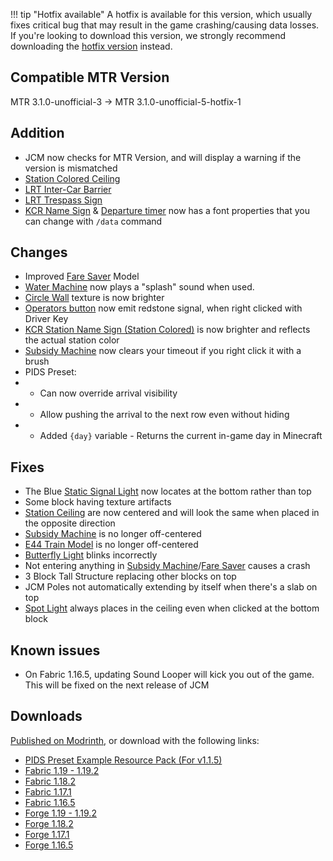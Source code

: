 !!! tip "Hotfix available"
    A hotfix is available for this version, which usually fixes critical bug that may result in the game crashing/causing data losses.
    If you're looking to download this version, we strongly recommend downloading the [hotfix version](v1.1.5-hotfix-1.md) instead.


## Compatible MTR Version
MTR 3.1.0-unofficial-3 -> MTR 3.1.0-unofficial-5-hotfix-1

## Addition
* JCM now checks for MTR Version, and will display a warning if the version is mismatched
* [Station Colored Ceiling](../blocks/station_ceilings_wrl.md)
* [LRT Inter-Car Barrier](../blocks/lrt_inter_car_barriers.md)
* [LRT Trespass Sign](../blocks/lrt_inter_car_barriers.md)
* [KCR Name Sign](../blocks/kcr_station_name_signs.md) & [Departure timer](../blocks/departure_timer.md) now has a font properties that you can change with <code>/data</code> command

## Changes

* Improved [Fare Saver](../blocks/fare_saver.md) Model
* [Water Machine](../blocks/water_machine.md) now plays a "splash" sound when used.
* [Circle Wall](../blocks/circle_walls.md) texture is now brighter
* [Operators button](../blocks/operator_button.md) now emit redstone signal, when right clicked with Driver Key
* [KCR Station Name Sign (Station Colored)](../blocks/kcr_station_name_signs.md) is now brighter and reflects the actual station color
* [Subsidy Machine](../blocks/subsidy_machine.md) now clears your timeout if you right click it with a brush
* PIDS Preset:
* * Can now override arrival visibility
* * Allow pushing the arrival to the next row even without hiding
* * Added `{day}` variable - Returns the current in-game day in Minecraft

## Fixes

* The Blue [Static Signal Light](../blocks/static_signal_lights.md) now locates at the bottom rather than top
* Some block having texture artifacts
* [Station Ceiling](../blocks/station_ceilings_wrl.md) are now centered and will look the same when placed in the opposite direction
* [Subsidy Machine](../blocks/subsidy_machine.md) is no longer off-centered
* [E44 Train Model](../blocks/train_model_e44.md) is no longer off-centered
* [Butterfly Light](../blocks/butterfly_light.md) blinks incorrectly
* Not entering anything in [Subsidy Machine](../blocks/subsidy_machine.md)/[Fare Saver](../blocks/fare_saver.md) causes a crash
* 3 Block Tall Structure replacing other blocks on top
* JCM Poles not automatically extending by itself when there's a slab on top
* [Spot Light](../blocks/spot_lamp.md) always places in the ceiling even when clicked at the bottom block

## Known issues
* On Fabric 1.16.5, updating Sound Looper will kick you out of the game. This will be fixed on the next release of JCM

## Downloads
[Published on Modrinth](https://modrinth.com/mod/jcm/versions), or download with the following links:

- [PIDS Preset Example Resource Pack (For v1.1.5)](../../dev/pids/files/Joban_Custom_Resources.zip)
- [Fabric 1.19 - 1.19.2](https://joban.org/JCM/1.1.5/Joban-Client-Mod-fabric-1.19.2-1.1.5.jar)
- [Fabric 1.18.2](https://joban.org/JCM/1.1.5/Joban-Client-Mod-fabric-1.18.2-1.1.5.jar)
- [Fabric 1.17.1](https://joban.org/JCM/1.1.5/Joban-Client-Mod-fabric-1.17.1-1.1.5.jar)
- [Fabric 1.16.5](https://joban.org/JCM/1.1.5/Joban-Client-Mod-fabric-1.16.5-1.1.5.jar)
- [Forge 1.19 - 1.19.2](https://joban.org/JCM/1.1.5/Joban-Client-Mod-forge-1.19.2-1.1.5.jar)
- [Forge 1.18.2](https://joban.org/JCM/1.1.5/Joban-Client-Mod-forge-1.18.2-1.1.5.jar)
- [Forge 1.17.1](https://joban.org/JCM/1.1.5/Joban-Client-Mod-forge-1.17.1-1.1.5.jar)
- [Forge 1.16.5](https://joban.org/JCM/1.1.5/Joban-Client-Mod-forge-1.16.5-1.1.5.jar)